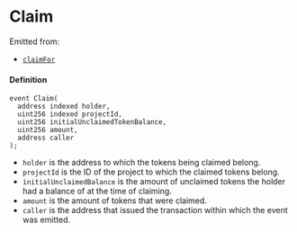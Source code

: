 # Claim

Emitted from:

* [`claimFor`](/docs/dev/v2/contracts/jbtokenstore/write/burnfrom.md)

#### Definition

```
event Claim(
  address indexed holder,
  uint256 indexed projectId,
  uint256 initialUnclaimedTokenBalance,
  uint256 amount,
  address caller
);
```

* `holder` is the address to which the tokens being claimed belong.
* `projectId` is the ID of the project to which the claimed tokens belong.
* `initialUnclaimedBalance` is the amount of unclaimed tokens the holder had a balance of at the time of claiming.
* `amount` is the amount of tokens that were claimed.
* `caller` is the address that issued the transaction within which the event was emitted.
